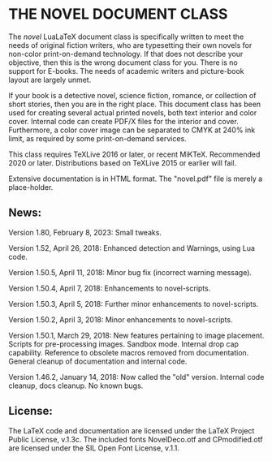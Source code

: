 # THE NOVEL DOCUMENT CLASS

The *novel* LuaLaTeX document class is specifically written to meet the needs of original fiction writers, who are typesetting their own novels for non-color print-on-demand technology. If that does not describe your objective, then this is the wrong document class for you. There is no support for E-books. The needs of academic writers and picture-book layout are largely unmet.

If your book is a detective novel, science fiction, romance, or collection of short stories, then you are in the right place. This document class has been used for creating several actual printed novels, both text interior and color cover. Internal code can create PDF/X files for the interior and cover. Furthermore, a color cover image can be separated to CMYK at 240% ink limit, as required by some print-on-demand services.

This class requires TeXLive 2016 or later, or recent MiKTeX. Recommended 2020 or later. Distributions based on TeXLive 2015 or earlier will fail.

Extensive documentation is in HTML format. The "novel.pdf" file is merely a place-holder.

## News:

Version 1.80, February 8, 2023: Small tweaks.

Version 1.52, April 26, 2018: Enhanced detection and Warnings, using Lua code.

Version 1.50.5, April 11, 2018: Minor bug fix (incorrect warning message).

Version 1.50.4, April 7, 2018: Enhancements to novel-scripts.

Version 1.50.3, April 5, 2018: Further minor enhancements to novel-scripts.

Version 1.50.2, April 3, 2018: Minor enhancements to novel-scripts.

Version 1.50.1, March 29, 2018: New features pertaining to image placement. Scripts for pre-processing images. Sandbox mode. Internal drop cap capability. Reference to obsolete macros removed from documentation. General cleanup of documentation and internal code.

Version 1.46.2, January 14, 2018: Now called the "old" version. Internal code cleanup, docs cleanup. No known bugs.

## License:

The LaTeX code and documentation are licensed under the LaTeX Project Public License, v.1.3c. The included fonts NovelDeco.otf and CPmodified.otf are licensed under the SIL Open Font License, v.1.1.

